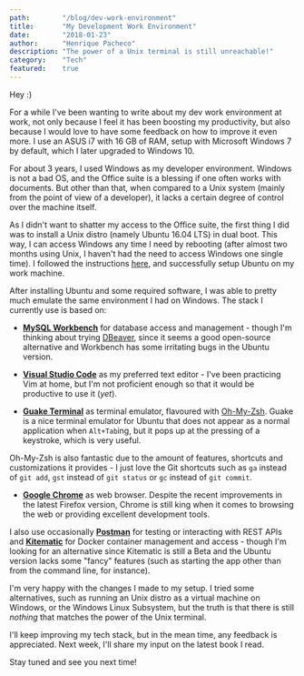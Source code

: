 ```yaml
---
path:        "/blog/dev-work-environment"
title:       "My Development Work Environment"
date:        "2018-01-23"
author:      "Henrique Pacheco"
description: "The power of a Unix terminal is still unreachable!"
category:    "Tech"
featured:    true
---
```


Hey :)

For a while I've been wanting to write about my dev work environment at work, not only because I feel it has been boosting my productivity, but also because I would love to have some feedback on how to improve it even more. I use an ASUS i7 with 16 GB of RAM, setup with Microsoft Windows 7 by default, which I later upgraded to Windows 10.

For about 3 years, I used Windows as my developer environment. Windows is not a bad OS, and the Office suite is a blessing if one often works with documents. But other than that, when compared to a Unix system (mainly from the point of view of a developer), it lacks a certain degree of control over the machine itself.

As I didn't want to shatter my access to the Office suite, the first thing I did was to install a Unix distro (namely Ubuntu 16.04 LTS) in dual boot. This way, I can access Windows any time I need by rebooting (after almost two months using Unix, I haven't had the need to access Windows one single time). I followed the instructions [here][dual-boot-link], and successfully setup Ubuntu on my work machine.

After installing Ubuntu and some required software, I was able to pretty much emulate the same environment I had on Windows. The stack I currently use is based on:

* **[MySQL Workbench][workbench-link]** for database access and management - though I'm thinking about trying [DBeaver][dbeaver-link], since it seems a good open-source alternative and Workbench has some irritating bugs in the Ubuntu version.

* **[Visual Studio Code][vscode-link]** as my preferred text editor - I've been practicing Vim at home, but I'm not proficient enough so that it would be productive to use it (_yet_).

* **[Guake Terminal][guake-link]** as terminal emulator, flavoured with [Oh-My-Zsh][ohmyzsh-link]. Guake is a nice terminal emulator for Ubuntu that does not appear as a normal application when `Alt+Tab`ing, but it pops up at the pressing of a keystroke, which is very useful.

Oh-My-Zsh is also fantastic due to the amount of features, shortcuts and customizations it provides - I just love the Git shortcuts such as `ga` instead of `git add`, `gst` instead of `git status` or `gc` instead of `git commit`.

* **[Google Chrome][chrome-link]** as web browser. Despite the recent improvements in the latest Firefox version, Chrome is still king when it comes to browsing the web or providing excellent development tools.

I also use occasionally **[Postman][postman-link]** for testing or interacting with REST APIs and **[Kitematic][kitematic-link]** for Docker container management and access - though I'm looking for an alternative since Kitematic is still a Beta and the Ubuntu version lacks some "fancy" features (such as starting the app other than from the command line, for instance).

I'm very happy with the changes I made to my setup. I tried some alternatives, such as running an Unix distro as a virtual machine on Windows, or the Windows Linux Subsystem, but the truth is that there is still _nothing_ that matches the power of the Unix terminal.

I'll keep improving my tech stack, but in the mean time, any feedback is appreciated. Next week, I'll share my input on the latest book I read.

Stay tuned and see you next time!

[dual-boot-link]: https://www.tecmint.com/install-ubuntu-16-04-alongside-with-windows-10-or-8-in-dual-boot/
[dbeaver-link]: https://dbeaver.jkiss.org/
[ohmyzsh-link]: https://github.com/robbyrussell/oh-my-zsh
[postman-link]: https://www.getpostman.com/
[kitematic-link]: https://kitematic.com/
[guake-link]: http://guake.org/
[vscode-link]: https://code.visualstudio.com/
[workbench-link]: https://www.mysql.com/products/workbench/
[chrome-link]: https://www.google.ca/chrome/browser/desktop/index.html